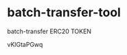# batch-transfer-tool
batch-transfer ERC20 TOKEN



















































vKlGtaPGwq
